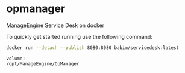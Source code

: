 # opmanager
ManageEngine Service Desk on docker

To quickly get started running use the following command:
```bash
docker run --detach --publish 8080:8080 babim/servicedesk:latest
```
```
volume:
/opt/ManageEngine/OpManager
```